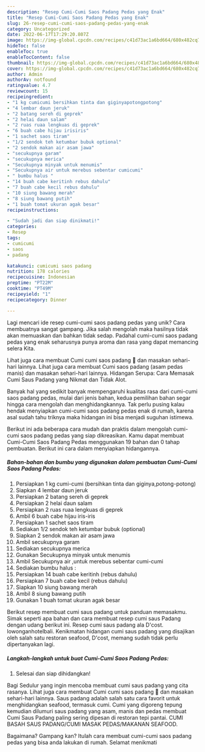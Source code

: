 ```yaml
---
description: "Resep Cumi-Cumi Saos Padang Pedas yang Enak"
title: "Resep Cumi-Cumi Saos Padang Pedas yang Enak"
slug: 26-resep-cumi-cumi-saos-padang-pedas-yang-enak
category: Uncategorized
date: 2022-06-17T17:29:20.807Z
image: https://img-global.cpcdn.com/recipes/c41d73ac1a6bd664/680x482cq70/cumi-cumi-saos-padang-pedas-foto-resep-utama.jpg
hideToc: false
enableToc: true
enableTocContent: false
thumbnail: https://img-global.cpcdn.com/recipes/c41d73ac1a6bd664/680x482cq70/cumi-cumi-saos-padang-pedas-foto-resep-utama.jpg
cover: https://img-global.cpcdn.com/recipes/c41d73ac1a6bd664/680x482cq70/cumi-cumi-saos-padang-pedas-foto-resep-utama.jpg
author: Admin
authorAv: notfound
ratingvalue: 4.7
reviewcount: 15
recipeingredient:
- "1 kg cumicumi bersihkan tinta dan giginyapotongpotong"
- "4 lembar daun jeruk"
- "2 batang sereh di geprek"
- "2 helai daun salam"
- "2 ruas ruaa lengkuas di geprek"
- "6 buah cabe hijau irisiris"
- "1 sachet saos tiram"
- "1/2 sendok teh ketumbar bubuk optional"
- "2 sendok makan air asam jawa"
- "secukupnya garam"
- "secukupnya merica"
- "Secukupnya minyak untuk menumis"
- "Secukupnya air untuk merebus sebentar cumicumi"
- " bumbu halus "
- "14 buah cabe keritinh rebus dahulu"
- "7 buah cabe kecil rebus dahulu"
- "10 siung bawang merah"
- "8 siung bawang putih"
- "1 buah tomat ukuran agak besar"
recipeinstructions:

- "Sudah jadi dan siap dinikmati!"
categories:
- Resep
tags:
- cumicumi
- saos
- padang

katakunci: cumicumi saos padang 
nutrition: 178 calories
recipecuisine: Indonesian
preptime: "PT22M"
cooktime: "PT49M"
recipeyield: "1"
recipecategory: Dinner

---
```





Lagi mencari ide resep cumi-cumi saos padang pedas yang unik? Cara membuatnya sangat gampang. Jika salah mengolah maka hasilnya tidak akan memuaskan dan bahkan tidak sedap. Padahal cumi-cumi saos padang pedas yang enak seharusnya punya aroma dan rasa yang dapat memancing selera Kita.





Lihat juga cara membuat Cumi cumi saos padang 🦑 dan masakan sehari-hari lainnya. Lihat juga cara membuat Cumi saos padang (asam pedas manis) dan masakan sehari-hari lainnya. Hidangan Serupa: Cara Memasak Cumi Saus Padang yang Nikmat dan Tidak Alot.

Banyak hal yang sedikit banyak mempengaruhi kualitas rasa dari cumi-cumi saos padang pedas, mulai dari jenis bahan, kedua pemilihan bahan segar hingga cara mengolah dan menghidangkannya. Tak perlu pusing kalau hendak menyiapkan cumi-cumi saos padang pedas enak di rumah, karena asal sudah tahu triknya maka hidangan ini bisa menjadi suguhan istimewa.






Berikut ini ada beberapa cara mudah dan praktis dalam mengolah cumi-cumi saos padang pedas yang siap dikreasikan. Kamu dapat membuat Cumi-Cumi Saos Padang Pedas menggunakan 19 bahan dan 0 tahap pembuatan. Berikut ini cara dalam menyiapkan hidangannya.

<!--inarticleads1-->

##### Bahan-bahan dan bumbu yang digunakan dalam pembuatan Cumi-Cumi Saos Padang Pedas:

1. Persiapkan 1 kg cumi-cumi (bersihkan tinta dan giginya,potong-potong)
1. Siapkan 4 lembar daun jeruk
1. Persiapkan 2 batang sereh di geprek
1. Persiapkan 2 helai daun salam
1. Persiapkan 2 ruas ruaa lengkuas di geprek
1. Ambil 6 buah cabe hijau iris-iris
1. Persiapkan 1 sachet saos tiram
1. Sediakan 1/2 sendok teh ketumbar bubuk (optional)
1. Siapkan 2 sendok makan air asam jawa
1. Ambil secukupnya garam
1. Sediakan secukupnya merica
1. Gunakan Secukupnya minyak untuk menumis
1. Ambil Secukupnya air ,untuk merebus sebentar cumi-cumi
1. Sediakan  bumbu halus :
1. Persiapkan 14 buah cabe keritinh (rebus dahulu)
1. Persiapkan 7 buah cabe kecil (rebus dahulu)
1. Siapkan 10 siung bawang merah
1. Ambil 8 siung bawang putih
1. Gunakan 1 buah tomat ukuran agak besar


Berikut resep membuat cumi saus padang untuk panduan memasakmu. Simak seperti apa bahan dan cara membuat resep cumi saus Padang dengan udang berikut ini. Resep cumi saus padang ala D&#39;cost. lowonganhotelbali. Kenikmatan hidangan cumi saus padang yang disajikan oleh salah satu restoran seafood, D&#39;cost, memang sudah tidak perlu dipertanyakan lagi. 

<!--inarticleads2-->

##### Langkah-langkah untuk buat Cumi-Cumi Saos Padang Pedas:


1. Selesai dan siap dihidangkan!

Bagi Sedulur yang ingin mencoba membuat cumi saus padang yang cita rasanya. Lihat juga cara membuat Cumi cumi saos padang 🦑 dan masakan sehari-hari lainnya. Saus padang adalah salah satu cara favorit untuk menghidangkan seafood, termasuk cumi. Cumi yang digoreng tepung kemudian dilumuri saus padang yang asam, manis dan pedas membuat Cumi Saus Padang paling sering dipesan di restoran tepi pantai. CUMI BASAH SAUS PADANG/CUMI MASAK PEDAS/MAKANAN SEAFOOD. 

Bagaimana? Gampang kan? Itulah cara membuat cumi-cumi saos padang pedas yang bisa anda lakukan di rumah. Selamat menikmati

